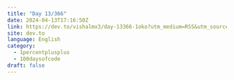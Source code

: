 ```yaml
---
title: "Day 13/366"
date: 2024-04-13T17:16:50Z
link: https://dev.to/vishalmx3/day-13366-1oko?utm_medium=RSS&utm_source=news.12bit.vn
site: dev.to
language: English
category:
  - 1percentplusplus
  - 100daysofcode
draft: false
---
```


